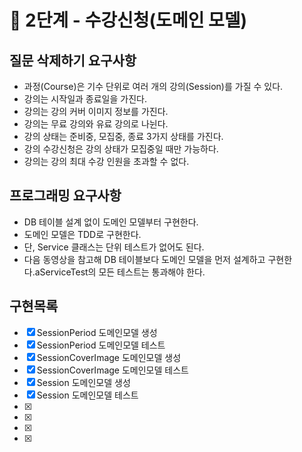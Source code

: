 🚀 2단계 - 수강신청(도메인 모델)
==========================

질문 삭제하기 요구사항
-----
* 과정(Course)은 기수 단위로 여러 개의 강의(Session)를 가질 수 있다.
* 강의는 시작일과 종료일을 가진다.
* 강의는 강의 커버 이미지 정보를 가진다.
* 강의는 무료 강의와 유료 강의로 나뉜다.
* 강의 상태는 준비중, 모집중, 종료 3가지 상태를 가진다.
* 강의 수강신청은 강의 상태가 모집중일 때만 가능하다.
* 강의는 강의 최대 수강 인원을 초과할 수 없다.

프로그래밍 요구사항
-----
* DB 테이블 설계 없이 도메인 모델부터 구현한다.
* 도메인 모델은 TDD로 구현한다.
* 단, Service 클래스는 단위 테스트가 없어도 된다.
* 다음 동영상을 참고해 DB 테이블보다 도메인 모델을 먼저 설계하고 구현한다.aServiceTest의 모든 테스트는 통과해야 한다.


구현목록
-----
- [x] SessionPeriod 도메인모델 생성 
- [X] SessionPeriod 도메인모델 테스트
- [x] SessionCoverImage 도메인모델 생성
- [x] SessionCoverImage 도메인모델 테스트
- [x] Session 도메인모델 생성
- [x] Session 도메인모델 테스트
- [x] 
- [x] 
- [x] 
- [x] 
